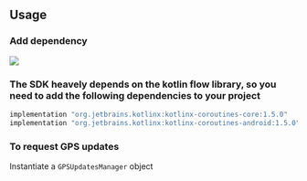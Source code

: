 ## Usage

### Add dependency
[![](https://jitpack.io/v/s4ysolutions/GPSAndroidSDK.svg)](https://jitpack.io/#s4ysolutions/GPSAndroidSDK)

### The SDK heavely depends on the kotlin flow library, so you need to add the following dependencies to your project

```gradle
implementation "org.jetbrains.kotlinx:kotlinx-coroutines-core:1.5.0"
implementation "org.jetbrains.kotlinx:kotlinx-coroutines-android:1.5.0"
```

### To request GPS updates

Instantiate a `GPSUpdatesManager` object